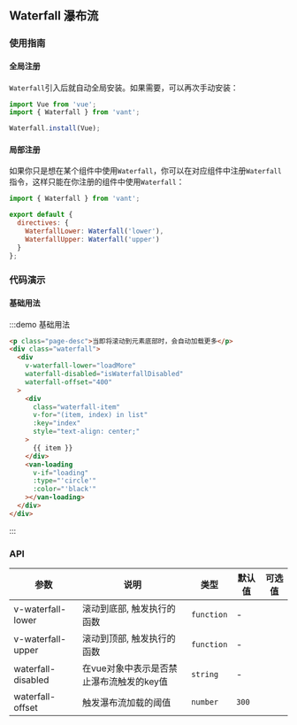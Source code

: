 ## Waterfall 瀑布流

### 使用指南

#### 全局注册

`Waterfall`引入后就自动全局安装。如果需要，可以再次手动安装：

```js
import Vue from 'vue';
import { Waterfall } from 'vant';

Waterfall.install(Vue);
```

#### 局部注册

如果你只是想在某个组件中使用`Waterfall`，你可以在对应组件中注册`Waterfall`指令，这样只能在你注册的组件中使用`Waterfall`：

```js
import { Waterfall } from 'vant';

export default {
  directives: {
    WaterfallLower: Waterfall('lower'),
    WaterfallUpper: Waterfall('upper')
  }
};
```

### 代码演示

<script>
export default {
  data() {
    return {
      list: [1, 2, 3, 4, 5],
      loading: false,
      finished: false
    };
  },
  methods: {
    loadMore() {
      if (this.list.length >= 200) {
        this.finished = true;
        return;
      }

      this.loading = true;
      setTimeout(() => {
        let lastNumber = this.list[this.list.length - 1];
        for (let i = 0; i < 5; i ++) {
          lastNumber += 1;
          this.list.push(lastNumber);
        }
        this.loading = false;
      }, 2000);
    }
  },
  computed: {
    isWaterfallDisabled: function() {
      return this.loading || this.finished;
    }
  }
};
</script>

<style>
.demo-waterfall {
  .waterfall {
    max-height: 360px;
    overflow: scroll;
    border-top: 1px solid #e5e5e5;
  }
  .waterfall-item {
    line-height: 50px;
    border-bottom: 1px solid #e5e5e5;
    background: #fff;
  }
  .page-desc {
    padding: 5px 0;
    line-height: 1.4;
    font-size: 14px;
    text-align: center;
    color: #666;
  }
  .van-loading {
    margin: 10px auto;
  }
}
</style>

#### 基础用法

:::demo 基础用法
```html
<p class="page-desc">当即将滚动到元素底部时，会自动加载更多</p>
<div class="waterfall">
  <div
    v-waterfall-lower="loadMore"
    waterfall-disabled="isWaterfallDisabled"
    waterfall-offset="400"
  >
    <div
      class="waterfall-item"
      v-for="(item, index) in list"
      :key="index"
      style="text-align: center;"
    >
      {{ item }}
    </div>
    <van-loading
      v-if="loading"
      :type="'circle'"
      :color="'black'"
    ></van-loading>
  </div>
</div>
```
:::

### API

| 参数       | 说明      | 类型       | 默认值       | 可选值       |
|-----------|-----------|-----------|-------------|-------------|
| v-waterfall-lower | 滚动到底部, 触发执行的函数 | `function`  | - |  |
| v-waterfall-upper | 滚动到顶部, 触发执行的函数 | `function`  | - |  |
| waterfall-disabled | 在vue对象中表示是否禁止瀑布流触发的key值 | `string`  | - |  |
| waterfall-offset | 触发瀑布流加载的阈值 | `number`  | `300` |   |

